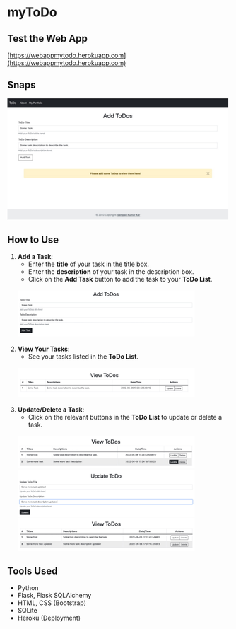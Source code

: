 # myToDo

## Test the Web App
[https://webappmytodo.herokuapp.com](https://webappmytodo.herokuapp.com)

## Snaps
<img src="Snaps/project-7.0.jpeg" alt="Homepage" width="500"/>

## How to Use
1. **Add a Task**:
    - Enter the **title** of your task in the title box.
    - Enter the **description** of your task in the description box.
    - Click on the **Add Task** button to add the task to your **ToDo List**.
    <br>
    <img src="Snaps/project-7.1.jpeg" alt="Add Task" width="400"/>
    <br><br>
2. **View Your Tasks**:
    - See your tasks listed in the **ToDo List**.
    <br>
    <img src="Snaps/project-7.2.jpeg" alt="View Task" width="400"/>
    <br><br>
3. **Update/Delete a Task**:
    - Click on the relevant buttons in the **ToDo List** to update or delete a task.
    <br>
    <img src="Snaps/project-7.3.jpeg" alt="Update Task 1" width="400"/>
    <br>
    <img src="Snaps/project-7.4.jpeg" alt="Update Task 2" width="400"/>
    <br>
    <img src="Snaps/project-7.5.jpeg" alt="Update Task 3" width="400"/>

## Tools Used
- Python
- Flask, Flask SQLAlchemy
- HTML, CSS (Bootstrap)
- SQLite
- Heroku (Deployment)
